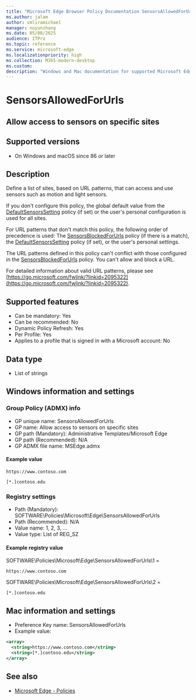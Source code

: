 ```yaml
---
title: "Microsoft Edge Browser Policy Documentation SensorsAllowedForUrls"
ms.author: jalam
author: vmliramichael
manager: nuyunzhang
ms.date: 05/08/2025
audience: ITPro
ms.topic: reference
ms.service: microsoft-edge
ms.localizationpriority: high
ms.collection: M365-modern-desktop
ms.custom:
description: "Windows and Mac documentation for supported Microsoft Edge Browser policy: Allow access to sensors on specific sites"
---
```


<!--THIS FILE IS AUTOMATICALLY GENERATED. MANUAL CHANGES WILL BE OVERWRITTEN.-->
<!--Please contact the Microsoft Edge Manageability team with any questions.-->

# SensorsAllowedForUrls

## Allow access to sensors on specific sites


## Supported versions

- On Windows and macOS since 86 or later

## Description

Define a list of sites, based on URL patterns, that can access and use sensors such as motion and light sensors.

If you don't configure this policy, the global default value from the [DefaultSensorsSetting](DefaultSensorsSetting.md) policy (if set) or the user's personal configuration is used for all sites.

For URL patterns that don't match this policy, the following order of precedence is used: The [SensorsBlockedForUrls](SensorsBlockedForUrls.md) policy (if there is a match), the [DefaultSensorsSetting](DefaultSensorsSetting.md) policy (if set), or the user's personal settings.

The URL patterns defined in this policy can't conflict with those configured in the [SensorsBlockedForUrls](SensorsBlockedForUrls.md) policy. You can't allow and block a URL.

For detailed information about valid URL patterns, please see [https://go.microsoft.com/fwlink/?linkid=2095322](https://go.microsoft.com/fwlink/?linkid=2095322).

## Supported features

- Can be mandatory: Yes
- Can be recommended: No
- Dynamic Policy Refresh: Yes
- Per Profile: Yes
- Applies to a profile that is signed in with a Microsoft account: No

## Data type

- List of strings

## Windows information and settings

### Group Policy (ADMX) info

- GP unique name: SensorsAllowedForUrls
- GP name: Allow access to sensors on specific sites
- GP path (Mandatory): Administrative Templates/Microsoft Edge
- GP path (Recommended): N/A
- GP ADMX file name: MSEdge.admx

#### Example value

```
https://www.contoso.com
```

```
[*.]contoso.edu
```

### Registry settings

- Path (Mandatory): SOFTWARE\Policies\Microsoft\Edge\SensorsAllowedForUrls
- Path (Recommended): N/A
- Value name: 1, 2, 3, ...
- Value type: List of REG_SZ

#### Example registry value

SOFTWARE\Policies\Microsoft\Edge\SensorsAllowedForUrls\1 =
```
https://www.contoso.com
```

SOFTWARE\Policies\Microsoft\Edge\SensorsAllowedForUrls\2 =
```
[*.]contoso.edu
```




## Mac information and settings

- Preference Key name: SensorsAllowedForUrls
- Example value:

```xml
<array>
  <string>https://www.contoso.com</string>
  <string>[*.]contoso.edu</string>
</array>
```

## See also
- [Microsoft Edge - Policies](../microsoft-edge-policies.md)
